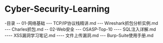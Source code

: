 # Cyber-Security-Learning
-目录
--  01-网络基础
---    TCP/IP协议栈精讲.md
---    Wireshark抓包分析实例.md
---    Charles抓包.md
--  02-Web安全
---    OSASP-Top-10
----      SQL注入详解.md
----      XSS漏洞学习笔记.md
----      文件上传漏洞.md
---    Burp-Suite使用手册.md
    
